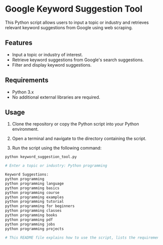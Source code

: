 # Google Keyword Suggestion Tool

This Python script allows users to input a topic or industry and retrieves relevant keyword suggestions from Google using web scraping.

## Features

- Input a topic or industry of interest.
- Retrieve keyword suggestions from Google's search suggestions.
- Filter and display keyword suggestions.

## Requirements

- Python 3.x
- No additional external libraries are required.

## Usage

1. Clone the repository or copy the Python script into your Python environment.

2. Open a terminal and navigate to the directory containing the script.

3. Run the script using the following command:

```bash
python keyword_suggestion_tool.py

# Enter a topic or industry: Python programming

Keyword Suggestions:
python programming
python programming language
python programming basics
python programming course
python programming examples
python programming tutorial
python programming for beginners
python programming classes
python programming books
python programming pdf
python programming jobs
python programming projects

# This README file explains how to use the script, lists the requirements, and provides an example of the output when entering a topic ("Python programming") into the tool.
